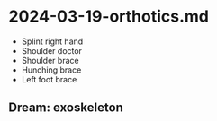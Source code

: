 # 2024-03-19-orthotics.md

* Splint right hand
* Shoulder doctor
* Shoulder brace
* Hunching brace
* Left foot brace

## Dream: exoskeleton
